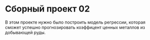 # Сборный проект 02

В этом проекте нужно было построить модель регрессии, которая сможет успешно прогнозировать коэффицент ценных металлов из добывающей руды.